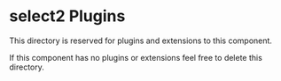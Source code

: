 # select2 Plugins

This directory is reserved for plugins and extensions to this component.

If this component has no plugins or extensions feel free to delete this directory.